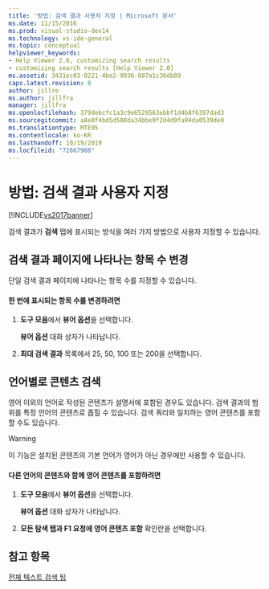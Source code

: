 ```yaml
---
title: '방법: 검색 결과 사용자 지정 | Microsoft 문서'
ms.date: 11/15/2016
ms.prod: visual-studio-dev14
ms.technology: vs-ide-general
ms.topic: conceptual
helpviewer_keywords:
- Help Viewer 2.0, customizing search results
- customizing search results [Help Viewer 2.0]
ms.assetid: 3431ec03-0221-4be2-9936-887a1c36db89
caps.latest.revision: 8
author: jillre
ms.author: jillfra
manager: jillfra
ms.openlocfilehash: 379debcfc1a3c9e6529563ebbf1d4b8f6397dad3
ms.sourcegitcommit: a8e8f4bd5d508da34bbe9f2d4d9fa94da0539de0
ms.translationtype: MTE95
ms.contentlocale: ko-KR
ms.lasthandoff: 10/19/2019
ms.locfileid: "72667988"
---
```

# <a name="how-to-customize-search-results"></a>방법: 검색 결과 사용자 지정
[!INCLUDE[vs2017banner](../includes/vs2017banner.md)]

검색 결과가 **검색** 탭에 표시되는 방식을 여러 가지 방법으로 사용자 지정할 수 있습니다.

## <a name="change-the-number-of-topics-that-appear-on-a-search-results-page"></a>검색 결과 페이지에 나타나는 항목 수 변경
 단일 검색 결과 페이지에 나타나는 항목 수를 지정할 수 있습니다.

#### <a name="to-change-the-number-of-topics-displayed-at-a-time"></a>한 번에 표시되는 항목 수를 변경하려면

1. **도구 모음**에서 **뷰어 옵션**을 선택합니다.

     **뷰어 옵션** 대화 상자가 나타납니다.

2. **최대 검색 결과** 목록에서 25, 50, 100 또는 200을 선택합니다.

## <a name="search-for-content-by-language"></a>언어별로 콘텐츠 검색
 영어 이외의 언어로 작성된 콘텐츠가 설명서에 포함된 경우도 있습니다. 검색 결과의 범위를 특정 언어의 콘텐츠로 좁힐 수 있습니다. 검색 쿼리와 일치하는 영어 콘텐츠를 포함할 수도 있습니다.

> [!WARNING]
> 이 기능은 설치된 콘텐츠의 기본 언어가 영어가 아닌 경우에만 사용할 수 있습니다.

#### <a name="to-include-english-content-alongside-content-in-another-language"></a>다른 언어의 콘텐츠와 함께 영어 콘텐츠를 포함하려면

1. **도구 모음**에서 **뷰어 옵션**을 선택합니다.

     **뷰어 옵션** 대화 상자가 나타납니다.

2. **모든 탐색 탭과 F1 요청에 영어 콘텐츠 포함** 확인란을 선택합니다.

## <a name="see-also"></a>참고 항목
 [전체 텍스트 검색 팁](../ide/full-text-search-tips.md)
